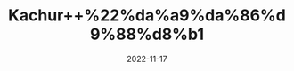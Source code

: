---
title: 'Kachur++%22%da%a9%da%86%d9%88%d8%b1'
date: '2022-11-17' 
metatag: '' 
inventory: '0' 
draft: false 
# meta description 
shortDescripton: '+Nur+Kachur+%22+Kachur+is+an+incredible+medicinal+herb+that+helps+to+stimulate+appetite+by+triggering+digestive+functions+and+metabolism.+The+antioxidant+action+of+this+herb+aids+to+regulate+the+symptoms+of+epilepsy+by+averting+free+radicals+damage+to+brain+cells.+It+supports+mitigating+the+symptoms+of+arthritis+and+improves+the+condition'
description: 'Herbs+%d8%ac%da%91%db%8c+%d8%a8%d9%88%d9%b9%db%8c'
longdescription: ''
tags: ''
brand: ''
subCategory: ''
sellCount: '0'
featured: True
# product Price
price: '40.0'
# Product Short Description
shortDescription: '+Nur+Kachur+%22+Kachur+is+an+incredible+medicinal+herb+that+helps+to+stimulate+appetite+by+triggering+digestive+functions+and+metabolism.+The+antioxidant+action+of+this+herb+aids+to+regulate+the+symptoms+of+epilepsy+by+averting+free+radicals+damage+to+brain+cells.+It+supports+mitigating+the+symptoms+of+arthritis+and+improves+the+condition'
productID: '8DD8A83C-1429-ED11-9968-005056B3A416'
type: 'products'
category: 'Herbs+%d8%ac%da%91%db%8c+%d8%a8%d9%88%d9%b9%db%8c' 
thumnailproduct: 'https://eraconnect.blob.core.windows.net/product-images/aminsaddiquidawakhana/8DD8A83C-1429-ED11-9968-005056B3A416.webp' 
images:
  - image: 'https://eraconnect.blob.core.windows.net/product-images/aminsaddiquidawakhana/8DD8A83C-1429-ED11-9968-005056B3A416.webp'  
Variants:
---